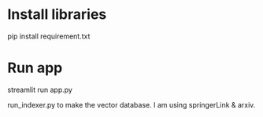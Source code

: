 # Install libraries
pip install requirement.txt

# Run app
streamlit run app.py

run_indexer.py to make the vector database. I am using springerLink & arxiv.

